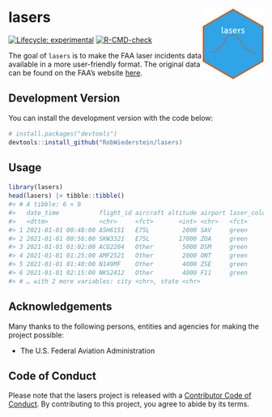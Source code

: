 
<!-- README.md is generated from README.Rmd. Please edit that file -->

# lasers <img src="man/figures/logo.png" align="right" width="120" />

<!-- badges: start -->

[![Lifecycle:
experimental](https://img.shields.io/badge/lifecycle-experimental-orange.svg)](https://lifecycle.r-lib.org/articles/stages.html#experimental)
[![R-CMD-check](https://github.com/RobWiederstein/lasers/actions/workflows/R-CMD-check.yaml/badge.svg)](https://github.com/RobWiederstein/lasers/actions/workflows/R-CMD-check.yaml)
<!-- badges: end -->

The goal of `lasers` is to make the FAA laser incidents data available
in a more user-friendly format. The original data can be found on the
FAA’s website
[here](https://www.faa.gov/about/initiatives/reported-laser-incidents-2022).

## Development Version

You can install the development version with the code below:

``` r
# install.packages("devtools")
devtools::install_github("RobWiederstein/lasers)
```

## Usage

``` r
library(lasers)
head(lasers) |> tibble::tibble()
#> # A tibble: 6 × 9
#>   date_time           flight_id aircraft altitude airport laser_color injury
#>   <dttm>              <chr>     <fct>       <int> <chr>   <fct>       <chr> 
#> 1 2021-01-01 00:48:00 ASH6151   E75L         2000 SAV     green       no    
#> 2 2021-01-01 00:56:00 SKW3321   E75L        17000 ZOA     green       no    
#> 3 2021-01-01 01:02:00 ACO2204   Other        5000 DSM     green       no    
#> 4 2021-01-01 01:25:00 AMF2521   Other        2000 ONT     green       no    
#> 5 2021-01-01 01:40:00 N149MF    Other        4000 ZSE     green       no    
#> 6 2021-01-01 02:15:00 NKS2412   Other        4000 F11     green       no    
#> # … with 2 more variables: city <chr>, state <chr>
```

## Acknowledgements

Many thanks to the following persons, entities and agencies for making
the project possible:

-   The U.S. Federal Aviation Administration

## Code of Conduct

Please note that the lasers project is released with a [Contributor Code
of
Conduct](https://contributor-covenant.org/version/2/1/CODE_OF_CONDUCT.html).
By contributing to this project, you agree to abide by its terms.
